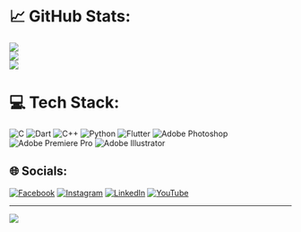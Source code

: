 # 📈  GitHub Stats:
![](https://github-readme-stats.vercel.app/api?username=iArgho&theme=dark&hide_border=false&include_all_commits=false&count_private=false)<br/>
![](https://github-readme-streak-stats.herokuapp.com/?user=iArgho&theme=dark&hide_border=false)<br/>
![](https://github-readme-stats.vercel.app/api/top-langs/?username=iArgho&theme=dark&hide_border=false&include_all_commits=false&count_private=false&layout=compact)

# 💻 Tech Stack:
![C](https://img.shields.io/badge/c-%2300599C.svg?style=for-the-badge&logo=c&logoColor=white) ![Dart](https://img.shields.io/badge/dart-%230175C2.svg?style=for-the-badge&logo=dart&logoColor=white) ![C++](https://img.shields.io/badge/c++-%2300599C.svg?style=for-the-badge&logo=c%2B%2B&logoColor=white) ![Python](https://img.shields.io/badge/python-3670A0?style=for-the-badge&logo=python&logoColor=ffdd54) ![Flutter](https://img.shields.io/badge/Flutter-%2302569B.svg?style=for-the-badge&logo=Flutter&logoColor=white) ![Adobe Photoshop](https://img.shields.io/badge/adobe%20photoshop-%2331A8FF.svg?style=for-the-badge&logo=adobe%20photoshop&logoColor=white) ![Adobe Premiere Pro](https://img.shields.io/badge/Adobe%20Premiere%20Pro-9999FF.svg?style=for-the-badge&logo=Adobe%20Premiere%20Pro&logoColor=white) ![Adobe Illustrator](https://img.shields.io/badge/adobe%20illustrator-%23FF9A00.svg?style=for-the-badge&logo=adobe%20illustrator&logoColor=white)

## 🌐 Socials:
[![Facebook](https://img.shields.io/badge/Facebook-%231877F2.svg?logo=Facebook&logoColor=white)](https://facebook.com/argho.r94/) [![Instagram](https://img.shields.io/badge/Instagram-%23E4405F.svg?logo=Instagram&logoColor=white)](https://www.instagram.com/ar.g.ho/) [![LinkedIn](https://img.shields.io/badge/LinkedIn-%230077B5.svg?logo=linkedin&logoColor=white)](https://www.linkedin.com/in/anupam-roy-argho) [![YouTube](https://img.shields.io/badge/YouTube-%23FF0000.svg?logo=YouTube&logoColor=white)](https://youtube.com/iArgho) 



---
[![](https://visitcount.itsvg.in/api?id=iArgho&icon=0&color=0)](https://visitcount.itsvg.in)

<!-- Proudly created with GPRM ( https://gprm.itsvg.in ) -->
